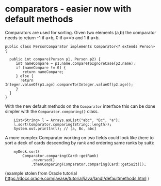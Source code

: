 comparators - easier now with default methods
===

Comparators are used for sorting.  Given two elements (a,b) the
comparator needs to return -1 if a<b, 0 if a==b and 1 if a>b.

    public class PersonComparator implements Comparator<? extends Person> {
    
      public int compare(Person p1, Person p2) {
         int nameCompare = p1.name.compareToIgnoreCase(p2.name);
         if (nameCompare != 0) {
            return nameCompare;
         } else {
           return Integer.valueOf(p1.age).compareTo(Integer.valueOf(p2.age));
         }
      }
    }

With the new default methods on the `Comparator` interface this can be done simpler with
the `Comparator.comparing()` class.

        List<String> l = Arrays.asList("abc", "Bc", "a");
        l.sort(Comparator.comparing(String::length));
        System.out.println(l); // [a, Bc, abc]


A more complex Comparator working on two fields could look like (here to sort a deck
of cards descending by rank and ordering same ranks by suit):

        myDeck.sort(
            Comparator.comparing(Card::getRank)
                .reversed()
                .thenComparing(Comparator.comparing(Card::getSuit)));
                
(example stolen from Oracle tutorial https://docs.oracle.com/javase/tutorial/java/IandI/defaultmethods.html )

